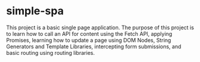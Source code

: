 # simple-spa
This project is a basic single page application. The purpose of this project is to learn how to call an API for content using the Fetch API, applying Promises, learning how to update a page using DOM Nodes, String Generators and Template Libraries, intercepting form submissions, and basic routing using routing libraries.
